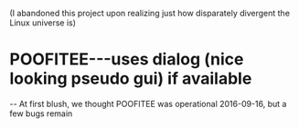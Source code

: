 (I abandoned this project upon realizing just how disparately divergent the Linux universe is)
# POOFITEE---uses dialog (nice looking pseudo gui) if available 
-- At first blush, we thought POOFITEE was operational 2016-09-16, but a few bugs remain
